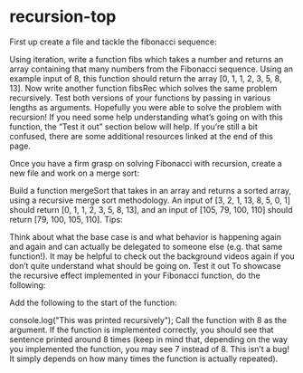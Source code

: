 # recursion-top

First up create a file and tackle the fibonacci sequence:

Using iteration, write a function fibs which takes a number and returns an array containing that many numbers from the Fibonacci sequence. Using an example input of 8, this function should return the array [0, 1, 1, 2, 3, 5, 8, 13].
Now write another function fibsRec which solves the same problem recursively.
Test both versions of your functions by passing in various lengths as arguments.
Hopefully you were able to solve the problem with recursion! If you need some help understanding what’s going on with this function, the “Test it out” section below will help. If you’re still a bit confused, there are some additional resources linked at the end of this page.

Once you have a firm grasp on solving Fibonacci with recursion, create a new file and work on a merge sort:

Build a function mergeSort that takes in an array and returns a sorted array, using a recursive merge sort methodology. An input of [3, 2, 1, 13, 8, 5, 0, 1] should return [0, 1, 1, 2, 3, 5, 8, 13], and an input of [105, 79, 100, 110] should return [79, 100, 105, 110].
Tips:

Think about what the base case is and what behavior is happening again and again and can actually be delegated to someone else (e.g. that same function!).
It may be helpful to check out the background videos again if you don’t quite understand what should be going on.
Test it out
To showcase the recursive effect implemented in your Fibonacci function, do the following:

Add the following to the start of the function:

console.log("This was printed recursively");
Call the function with 8 as the argument.
If the function is implemented correctly, you should see that sentence printed around 8 times (keep in mind that, depending on the way you implemented the function, you may see 7 instead of 8. This isn’t a bug! It simply depends on how many times the function is actually repeated).
